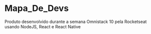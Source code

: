 # Mapa_De_Devs
Produto desenvolvido durante a semana Omnistack 10 pela Rocketseat usando NodeJS, React e React Native
